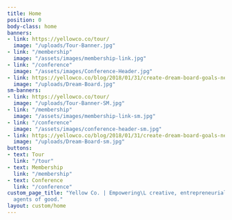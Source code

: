 ```yaml
---
title: Home
position: 0
body-class: home
banners:
- link: https://yellowco.co/tour/
  image: "/uploads/Tour-Banner.jpg"
- link: "/membership"
  image: "/assets/images/membership-link.jpg"
- link: "/conference"
  image: "/assets/images/Conference-Header.jpg"
- link: https://yellowco.co/blog/2018/01/31/create-dream-board-goals-new-year/
  image: "/uploads/Dream-Board.jpg"
sm-banners:
- link: https://yellowco.co/tour/
  image: "/uploads/Tour-Banner-SM.jpg"
- link: "/membership"
  image: "/assets/images/membership-link-sm.jpg"
- link: "/conference"
  image: "/assets/images/conference-header-sm.jpg"
- link: https://yellowco.co/blog/2018/01/31/create-dream-board-goals-new-year/
  image: "/uploads/Dream-Board-sm.jpg"
buttons:
- text: Tour
  link: "/tour"
- text: Membership
  link: "/membership"
- text: Conference
  link: "/conference"
custom_page_title: "Yellow Co. | Empowering\L creative, entrepreneurial women to become
  agents of good."
layout: custom/home
---
```


